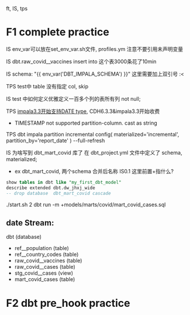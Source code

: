 ft, IS, tps

# F1 complete practice
IS env_var可以放在set_env_var.sh文件, profiles.ym 注意不要引用未声明变量

IS dbt.raw_covid__vaccines insert into 这个表3000条花了10min

IS schema: "{{ env_var('DBT_IMPALA_SCHEMA') }}"
这里需要加上双引号 :<

TPS test中 table 没有指定 col, skip

IS test 中如何定义优雅定义一百多个列的表所有列 not null;

TPS [impala3.3开始支持DATE type](https://impala.apache.org/docs/build/html/topics/impala_date.html), CDH6.3.3&impala3.3开始收费
- TIMESTAMP not supported partition-column. cast as string

TPS dbt impala partition incremental
config(
        materialized='incremental',
        partition_by='report_date'
    )
--full-refresh

IS 为啥写到 dbt_mart_covid 库了
在 dbt_project.yml 文件中定义了 schema, materialized;
- ex dbt_mart_covid, 两个schema 合并后名称
IS0.1 这里前置+指什么?

```sql
show tables in dbt like "my_first_dbt_model"
describe extended dbt.dw_jhxj_wide
-- drop database  dbt_mart_covid cascade
```

./start.sh 2
dbt run -m +models/marts/covid/mart_covid_cases.sql

## date Stream:
dbt (database)
- ref__population (table)
- ref__country_codes (table)
- raw_covid__vaccines (table)
- raw_covid__cases (table)
- stg_covid__cases (view)
- mart_covid_cases (table)


# F2 dbt pre_hook practice

